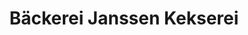 ---
title: "Bäckerei Janssen Kekserei"
url: /oldenburg/baeckerei-janssen-kekserei/
shop: Bäckerei
---